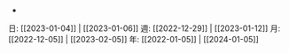 - 

日: [[2023-01-04]] | [[2023-01-06]]
週: [[2022-12-29]] | [[2023-01-12]]
月: [[2022-12-05]] | [[2023-02-05]]
年: [[2022-01-05]] | [[2024-01-05]]